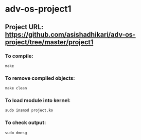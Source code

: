 # adv-os-project1

## Project URL: https://github.com/asishadhikari/adv-os-project/tree/master/project1

### To compile:
```make```

### To remove compiled objects:
```make clean ```

### To load module into kernel:
```sudo insmod project.ko```

### To check output:
```sudo dmesg```